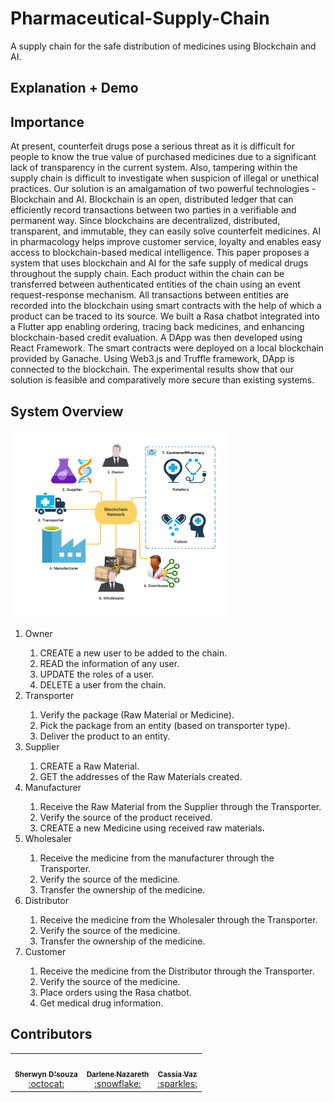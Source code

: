 # Pharmaceutical-Supply-Chain

A supply chain for the safe distribution of medicines using Blockchain and AI.

## Explanation + Demo

## Importance

At present, counterfeit drugs pose a serious threat as it is difficult for people to know the true value of purchased medicines due to a significant lack of transparency in the current system. Also, tampering within the supply chain is difficult to investigate when suspicion of illegal or unethical practices. Our solution is an amalgamation of two powerful technologies - Blockchain and AI. Blockchain is an open, distributed ledger that can efficiently record transactions between two parties in a verifiable and permanent way. Since blockchains are decentralized, distributed, transparent, and immutable, they can easily solve counterfeit medicines. AI in pharmacology helps improve customer service, loyalty and enables easy access to blockchain-based medical intelligence. This paper proposes a system that uses blockchain and AI for the safe supply of medical drugs throughout the supply chain. Each product within the chain can be transferred between authenticated entities of the chain using an event request-response mechanism. All transactions between entities are recorded into the blockchain using smart contracts with the help of which a product can be traced to its source. We built a Rasa chatbot integrated into a Flutter app enabling ordering, tracing back medicines, and enhancing blockchain-based credit evaluation. A DApp was then developed using React Framework. The smart contracts were deployed on a local blockchain provided by Ganache. Using Web3.js and Truffle framework, DApp is connected to the blockchain. The experimental results show that our solution is feasible and comparatively more secure than existing systems.


## System Overview

<img src="assets/sys_overview.png" height="300px" width="350px"/>

<ol>
  <li>Owner</li>
  <ol>
    <li>CREATE a new user to be added to the chain.</li>
    <li>READ the information of any user.</li>
    <li>UPDATE the roles of a user.</li>
    <li>DELETE a user from the chain.</li>
  </ol>
  <li>Transporter</li>
  <ol>
    <li>Verify the package (Raw Material or Medicine).</li>
    <li>Pick the package from an entity (based on transporter type).</li>
    <li>Deliver the product to an entity.</li>
  </ol>
  <li>Supplier</li>
  <ol>
    <li>CREATE a Raw Material.</li>
    <li>GET the addresses of the Raw Materials created.</li>
  </ol>
  <li>Manufacturer</li>
  <ol>
    <li>Receive the Raw Material from the Supplier through the Transporter.</li>
    <li>Verify the source of the product received.</li>
    <li>CREATE a new Medicine using received raw materials.</li>
  </ol>
  <li>Wholesaler</li>
  <ol>
    <li>Receive the medicine from the manufacturer through the Transporter.</li>
    <li>Verify the source of the medicine.</li>
    <li>Transfer the ownership of the medicine.</li>
  </ol>
  <li>Distributor</li>
  <ol>
    <li>Receive the medicine from the Wholesaler through the Transporter.</li>
    <li>Verify the source of the medicine.</li>
    <li>Transfer the ownership of the medicine.</li>
  </ol>
  <li>Customer</li>
  <ol>
    <li>Receive the medicine from the Distributor through the Transporter.</li>
    <li>Verify the source of the medicine.</li>
    <li>Place orders using the Rasa chatbot.</li>
    <li>Get medical drug information.</li>
  </ol>
</ol>

## Contributors

<table>
  <tr>
    <td align="center"><a href="https://github.com/sherwyn11"><img src="https://avatars.githubusercontent.com/u/43489167?v=3?s=100" width="100px;" alt=""/><br /><sub><b>Sherwyn D'souza</b></sub></a><br /><a href="" title="">:octocat:</a></td>
    <td align="center"><a href="https://github.com/Darlene-Naz"><img src="https://avatars.githubusercontent.com/u/46684660?v=3?s=100" width="100px;" alt=""/><br /><sub><b>Darlene Nazareth</b></sub></a><br /><a href="" title="">:snowflake:</a></td>
    <td align="center"><a href="https://github.com/CassiaVaz"><img src="https://avatars.githubusercontent.com/u/54650944?v=3?s=100" width="100px;" alt=""/><br /><sub><b>Cassia Vaz</b></sub></a><br /><a href="" title="">:sparkles:</a></td></td>
  </tr>
 </table>
